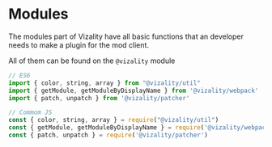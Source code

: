 # Modules

The modules part of Vizality have all basic functions that an developer needs to make a plugin for the mod client.

All of them can be found on the `@vizality` module

```js
// ES6
import { color, string, array } from "@vizality/util"
import { getModule, getModuleByDisplayName } from '@vizality/webpack'
import { patch, unpatch } from '@vizality/patcher'

// Commom JS
const { color, string, array } = require("@vizality/util")
const { getModule, getModuleByDisplayName } = require('@vizality/webpack')
const { patch, unpatch } = require('@vizality/patcher')
```


